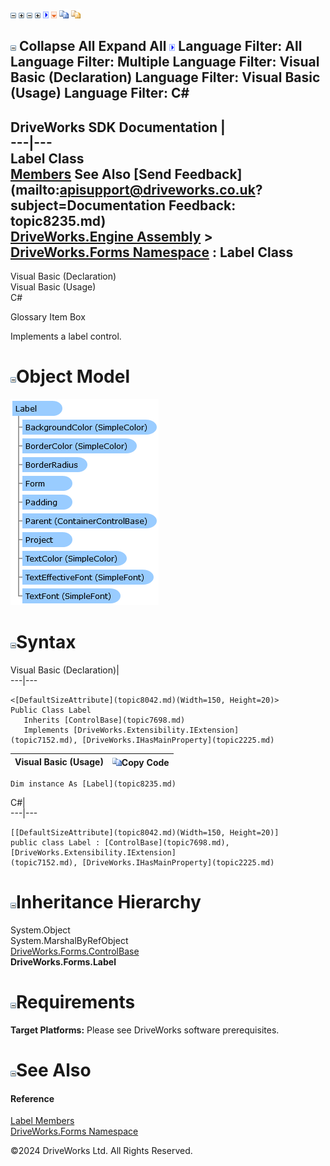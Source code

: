 ![](dotnetimages/collapse.gif) ![](dotnetimages/expand.gif) ![](dotnetimages/collapse.gif) ![](dotnetimages/expand.gif) ![](dotnetimages/drpdown.gif) ![](dotnetimages/drpdown_orange.gif) ![](dotnetimages/copycode.gif) ![](dotnetimages/copycodeHighlight.gif)

![](dotnetimages/collapse.gif) Collapse All Expand All ![](dotnetimages/drpdown.gif) Language Filter: All  Language Filter: Multiple  Language Filter: Visual Basic (Declaration) Language Filter: Visual Basic (Usage) Language Filter: C#  
---  
DriveWorks SDK Documentation  |   
---|---  
Label Class   
[Members](topic8236.md) See Also [Send Feedback](mailto:apisupport@driveworks.co.uk?subject=Documentation Feedback: topic8235.md)  
[DriveWorks.Engine Assembly](topic2156.md) > [DriveWorks.Forms Namespace](topic7266.md) : Label Class  
---  
  
Visual Basic (Declaration)    
Visual Basic (Usage)    
C# 

Glossary Item Box

Implements a label control. 

# ![](dotnetimages/collapse.gif)Object Model

![](dotnetdiagramimages/image421.png)

# ![](dotnetimages/collapse.gif)Syntax

Visual Basic (Declaration)|   
---|---  
      
    
    <[DefaultSizeAttribute](topic8042.md)(Width=150, Height=20)>
    Public Class Label 
       Inherits [ControlBase](topic7698.md)
       Implements [DriveWorks.Extensibility.IExtension](topic7152.md), [DriveWorks.IHasMainProperty](topic2225.md)   
  
Visual Basic (Usage)| ![](dotnetimages/copycode.gif)Copy Code  
---|---  
      
    
    Dim instance As [Label](topic8235.md)  
  
C#|   
---|---  
      
    
    [[DefaultSizeAttribute](topic8042.md)(Width=150, Height=20)]
    public class Label : [ControlBase](topic7698.md), [DriveWorks.Extensibility.IExtension](topic7152.md), [DriveWorks.IHasMainProperty](topic2225.md)    
  
# ![](dotnetimages/collapse.gif)Inheritance Hierarchy

System.Object  
System.MarshalByRefObject  
[DriveWorks.Forms.ControlBase](topic7698.md)  
**DriveWorks.Forms.Label**  


# ![](dotnetimages/collapse.gif)Requirements

**Target Platforms:** Please see DriveWorks software prerequisites.

# ![](dotnetimages/collapse.gif)See Also

#### Reference

[Label Members](topic8236.md)   
[DriveWorks.Forms Namespace](topic7266.md)

©2024 DriveWorks Ltd. All Rights Reserved.
